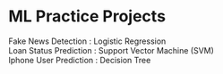 # ML Practice Projects

Fake News Detection : Logistic Regression <br>
Loan Status Prediction : Support Vector Machine (SVM) <br>
Iphone User Prediction : Decision Tree <br>
